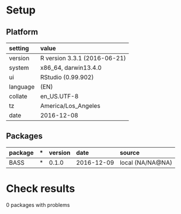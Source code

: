 # Setup

## Platform

|setting  |value                        |
|:--------|:----------------------------|
|version  |R version 3.3.1 (2016-06-21) |
|system   |x86_64, darwin13.4.0         |
|ui       |RStudio (0.99.902)           |
|language |(EN)                         |
|collate  |en_US.UTF-8                  |
|tz       |America/Los_Angeles          |
|date     |2016-12-08                   |

## Packages

|package |*  |version |date       |source           |
|:-------|:--|:-------|:----------|:----------------|
|BASS    |*  |0.1.0   |2016-12-09 |local (NA/NA@NA) |

# Check results
0 packages with problems


